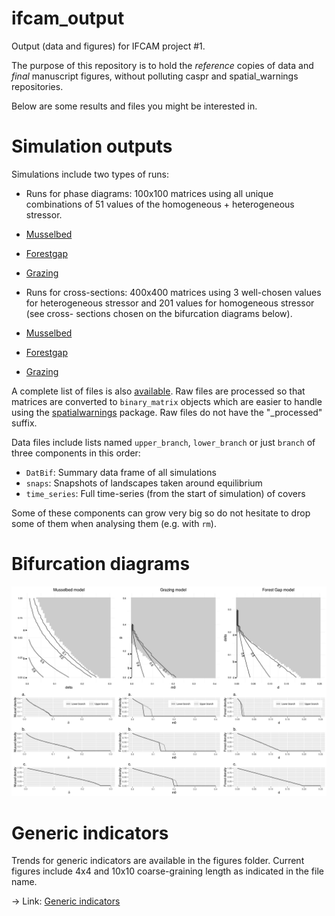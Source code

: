 # ifcam_output

Output (data and figures) for IFCAM project #1.

The purpose of this repository is to hold the *reference* copies of data and 
*final* manuscript figures, without polluting caspr and spatial_warnings 
repositories.

Below are some results and files you might be interested in. 


# Simulation outputs

Simulations include two types of runs: 
  
 - Runs for phase diagrams: 100x100 matrices using all unique combinations
 of 51 values of the homogeneous + heterogeneous stressor.
  
  - [Musselbed](http://alex.lecairn.org/ifcam/result_musselbed_processed.rda)
  - [Forestgap](http://alex.lecairn.org/ifcam/result_forestgap_processed.rda)
  - [Grazing](http://alex.lecairn.org/ifcam/result_grazing_processed.rda)
    
 - Runs for cross-sections: 400x400 matrices using 3 well-chosen values for 
 heterogeneous stressor and 201 values for homogeneous stressor (see cross-
 sections chosen on the bifurcation diagrams below).

  - [Musselbed](http://alex.lecairn.org/ifcam/result_musselbed_cs_processed.rda)
  - [Forestgap](http://alex.lecairn.org/ifcam/result_forestgap_cs_processed.rda)
  - [Grazing](http://alex.lecairn.org/ifcam/result_grazing_cs_processed.rda)

A complete list of files is also [available](http://alex.lecairn.org/ifcam). 
Raw files are processed so that matrices are converted to `binary_matrix` objects
which are easier to handle using the [spatialwarnings](http://github.com/fdschneider/spatial_warnings) package. Raw files do not have the "_processed" suffix. 

Data files include lists named `upper_branch`, `lower_branch` or just `branch`
of three components in this order:  

 - `DatBif`: Summary data frame of all simulations
 - `snaps`: Snapshots of landscapes taken around equilibrium
 - `time_series`: Full time-series (from the start of simulation) of covers

Some of these components can grow very big so do not hesitate to drop some of 
them when analysing them (e.g. with `rm`).


# Bifurcation diagrams

![bifurcation_diagrams_all_models](./figures/bifurcation_diagrams/bifurc_diagram_all.png)


# Generic indicators

Trends for generic indicators are available in the figures folder. Current 
figures include 4x4 and 10x10 coarse-graining length as indicated in the file 
name. 

-> Link: [Generic indicators](./figures/generic_indicators/)
